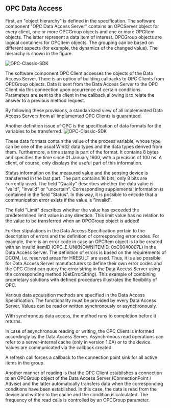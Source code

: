 ## **OPC Data Access**

First, an "object hierarchy" is defined in the specification. The software component "OPC Data Access Server" contains an OPCServer object for every client, one or more OPCGroup objects and one or more OPCItem objects. The latter represent a data item of interest. OPCGroup objects are logical containers for OPCItem objects. The grouping can be based on different aspects (for example, the dynamics of the changed value). The hierarchy is shown in the figure.

![OPC-Classic-SDK](https://github.com/SoftingIndustrial/OPC-Classic-SDK/raw/main/documentation_pics/CMN_Intro_003_1.jpg)

The software component OPC Client accesses the objects of the Data Access Server. There is an option of building callbacks to OPC Clients from OPCGroup objects. Data is sent from the Data Access Server to the OPC Client via this connection upon occurrence of certain conditions. Parameters are sent to the client in the callback allowing it to relate the answer to a previous method request.

By following these provisions, a standardized view of all implemented Data Access Servers from all implemented OPC Clients is guaranteed.

Another definition issue of OPC is the specification of data formats for the variables to be transferred.
![OPC-Classic-SDK](https://github.com/SoftingIndustrial/OPC-Classic-SDK/raw/main/documentation_pics/CMN_Intro_003_2.jpg)

These data formats contain the value of the process variable, whose type can be one of the usual Win32 data types and the data types derived from them. Furthermore, a time stamp is part of the format. It contains 8 bytes and specifies the time since 01 January 1600, with a precision of 100 ns. A client, of course, only displays the useful part of this information.

Status information on the measured value and the sensing device is transferred in the last part. The part contains 16 bits; only 8 bits are currently used. The field "Quality" describes whether the data value is "valid", "invalid" or "uncertain". Corresponding supplemental information is contained in the field "Status". In this way, it is possible to encode that a communication error exists if the value is "invalid".

The field "Limit" describes whether the value has exceeded the predetermined limit value in any direction. This limit value has no relation to the value to be transferred when an OPCGroup object is added!

Further stipulations in the Data Access Specification pertain to the description of errors and the definition of corresponding error codes. For example, there is an error code in case an OPCItem object is to be created with an invalid ItemID (OPC_E_UNKNOWNITEMID, 0xC0040007L) in the Data Access Server. The definition of errors is based on the requirements of DCOM, i.e. reserved areas for HRESULT are used. Thus, it is also possible for Data Access Server manufacturers to define their own error codes and the OPC Client can query the error string in the Data Access Server using the corresponding method (GetErrorString). This example of combining proprietary solutions with defined procedures illustrates the flexibility of OPC.

Various data acquisition methods are specified in the Data Access Specification. The functionality must be provided by every Data Access Server. Values can be read or written synchronously or asynchronously.

With synchronous data access, the method runs to completion before it returns.

In case of asynchronous reading or writing, the OPC Client is informed accordingly by the Data Access Server. Asynchronous read operations can refer to a server-internal cache (only in version 1.0A) or to the device. Values are communicated via the callback created.

A refresh call forces a callback to the connection point sink for all active items in the group.

Another manner of reading is that the OPC Client establishes a connection to an OPCGroup object of the Data Access Server (ConnectionPoint / Advise) and the latter automatically transfers data when the corresponding conditions have been established. In this case, the data is read from the device and written to the cache and the condition is calculated. The frequency of the read calls is controlled by an OPCGroup parameter.

